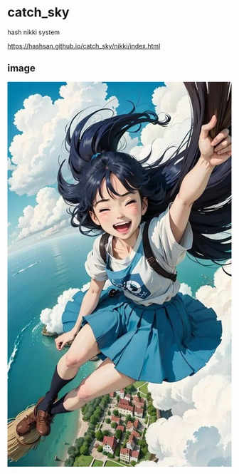 # catch_sky
hash nikki system    

https://hashsan.github.io/catch_sky/nikki/index.html

## image
![](catch_sky.jpg)
